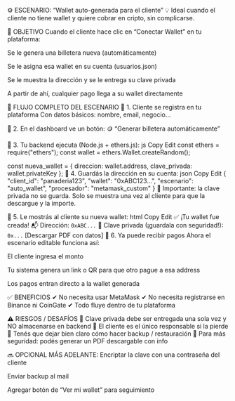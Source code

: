 ⚙️ ESCENARIO: “Wallet auto-generada para el cliente”
💡 Ideal cuando el cliente no tiene wallet y quiere cobrar en cripto, sin complicarse.

🧠 OBJETIVO
Cuando el cliente hace clic en “Conectar Wallet” en tu plataforma:

Se le genera una billetera nueva (automáticamente)

Se le asigna esa wallet en su cuenta (usuarios.json)

Se le muestra la dirección y se le entrega su clave privada

A partir de ahí, cualquier pago llega a su wallet directamente

🧩 FLUJO COMPLETO DEL ESCENARIO
🔹 1. Cliente se registra en tu plataforma
Con datos básicos: nombre, email, negocio...

🔹 2. En el dashboard ve un botón:
🪙 “Generar billetera automáticamente”

🔹 3. Tu backend ejecuta (Node.js + ethers.js):
js
Copy
Edit
const ethers = require("ethers");
const wallet = ethers.Wallet.createRandom();

const nueva_wallet = {
  direccion: wallet.address,
  clave_privada: wallet.privateKey
};
🔹 4. Guardás la dirección en su cuenta:
json
Copy
Edit
{
  "client_id": "panaderia123",
  "wallet": "0xABC123...",
  "escenario": "auto_wallet",
  "procesador": "metamask_custom"
}
💾 Importante: la clave privada no se guarda. Solo se muestra una vez al cliente para que la descargue y la importe.

🔹 5. Le mostrás al cliente su nueva wallet:
html
Copy
Edit
✅ ¡Tu wallet fue creada!
📬 Dirección: `0xABC...`
🧾 Clave privada (¡guardala con seguridad!): `0x...`
[Descargar PDF con datos]
🔹 6. Ya puede recibir pagos
Ahora el escenario editable funciona así:

El cliente ingresa el monto

Tu sistema genera un link o QR para que otro pague a esa address

Los pagos entran directo a la wallet generada

✅ BENEFICIOS
✔ No necesita usar MetaMask
✔ No necesita registrarse en Binance ni CoinGate
✔ Todo fluye dentro de tu plataforma

⚠️ RIESGOS / DESAFÍOS
🔐 Clave privada debe ser entregada una sola vez y NO almacenarse en backend
🧯 El cliente es el único responsable si la pierde
🧪 Tenés que dejar bien claro cómo hacer backup / restauración
📄 Para más seguridad: podés generar un PDF descargable con info

🔜 OPCIONAL MÁS ADELANTE:
Encriptar la clave con una contraseña del cliente

Enviar backup al mail

Agregar botón de “Ver mi wallet” para seguimiento

